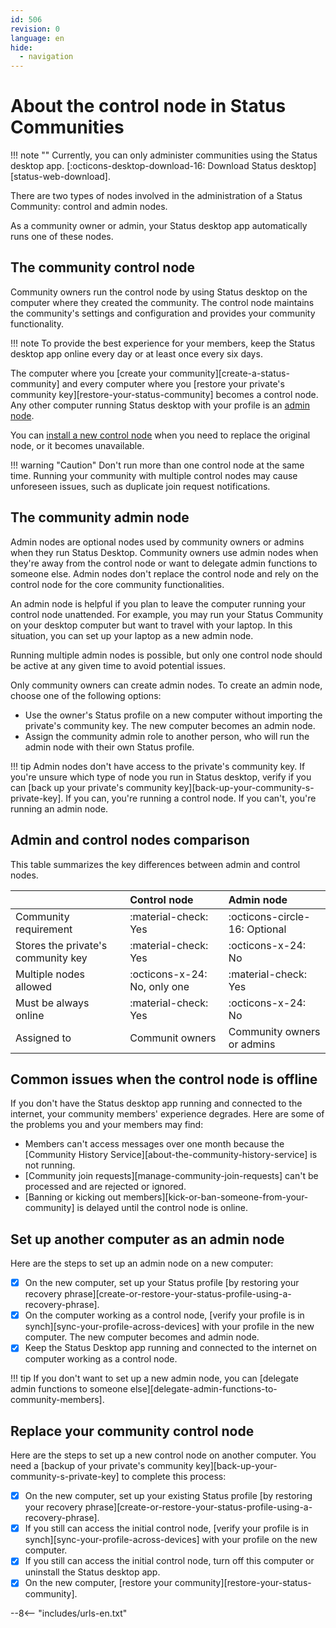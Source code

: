 ```yaml
---
id: 506
revision: 0
language: en
hide:
  - navigation
---
```


# About the control node in Status Communities

!!! note ""
    Currently, you can only administer communities using the Status desktop app. [:octicons-desktop-download-16: Download Status desktop][status-web-download].

There are two types of nodes involved in the administration of a Status Community: control and admin nodes.

As a community owner or admin, your Status desktop app automatically runs one of these nodes.

## The community control node

Community owners run the control node by using Status desktop on the computer where they created the community. The control node maintains the community's settings and configuration and provides your community functionality.

!!! note
    To provide the best experience for your members, keep the Status desktop app online every day or at least once every six days.

The computer where you [create your community][create-a-status-community] and every computer where you [restore your private's community key][restore-your-status-community] becomes a control node. Any other computer running Status desktop with your profile is an [admin node](#the-community-admin-node).

You can [install a new control node](#replace-your-community-control-node) when you need to replace the original node, or it becomes unavailable.

!!! warning "Caution"
    Don't run more than one control node at the same time. Running your community with multiple control nodes may cause unforeseen issues, such as duplicate join request notifications.

## The community admin node

Admin nodes are optional nodes used by community owners or admins when they run Status Desktop. Community owners use admin nodes when they're away from the control node or want to delegate admin functions to someone else. Admin nodes don't replace the control node and rely on the control node for the core community functionalities.

An admin node is helpful if you plan to leave the computer running your control node unattended. For example, you may run your Status Community on your desktop computer but want to travel with your laptop. In this situation, you can set up your laptop as a new admin node.

Running multiple admin nodes is possible, but only one control node should be active at any given time to avoid potential issues.

Only community owners can create admin nodes. To create an admin node, choose one of the following options:

- Use the owner's Status profile on a new computer without importing the private's community key. The new computer becomes an admin node.
- Assign the community admin role to another person, who will run the admin node with their own Status profile.

!!! tip
    Admin nodes don't have access to the private's community key. If you're unsure which type of node you run in Status desktop, verify if you can [back up your private's community key][back-up-your-community-s-private-key]. If you can, you're running a control node. If you can't, you're running an admin node.

## Admin and control nodes comparison

This table summarizes the key differences between admin and control nodes.

| | Control node | Admin node |
|:---|:---|:---|
| Community requirement | :material-check: Yes | :octicons-circle-16: Optional |
| Stores the private's community key | :material-check: Yes | :octicons-x-24: No |
| Multiple nodes allowed | :octicons-x-24: No, only one | :material-check: Yes |
| Must be always online | :material-check: Yes | :octicons-x-24: No |
| Assigned to | Communit owners | Community owners or admins |

## Common issues when the control node is offline

If you don't have the Status desktop app running and connected to the internet, your community members' experience degrades. Here are some of the problems you and your members may find:

- Members can't access messages over one month because the [Community History Service][about-the-community-history-service] is not running.
- [Community join requests][manage-community-join-requests] can't be processed and are rejected or ignored.
- [Banning or kicking out members][kick-or-ban-someone-from-your-community] is delayed until the control node is online.

## Set up another computer as an admin node

Here are the steps to set up an admin node on a new computer:

- [x] On the new computer, set up your Status profile [by restoring your recovery phrase][create-or-restore-your-status-profile-using-a-recovery-phrase].
- [x] On the computer working as a control node, [verify your profile is in synch][sync-your-profile-across-devices] with your profile in the new computer. The new computer becomes and admin node.
- [x] Keep the Status Desktop app running and connected to the internet on computer working as a control node.

!!! tip
    If you don't want to set up a new admin node, you can [delegate admin functions to someone else][delegate-admin-functions-to-community-members].

## Replace your community control node

Here are the steps to set up a new control node on another computer. You need a [backup of your private's community key][back-up-your-community-s-private-key] to complete this process:

- [x] On the new computer, set up your existing Status profile [by restoring your recovery phrase][create-or-restore-your-status-profile-using-a-recovery-phrase].
- [x] If you still can access the initial control node, [verify your profile is in synch][sync-your-profile-across-devices] with your profile on the new computer.
- [x] If you still can access the initial control node, turn off this computer or uninstall the Status desktop app.
- [x] On the new computer, [restore your community][restore-your-status-community].

--8<-- "includes/urls-en.txt"
